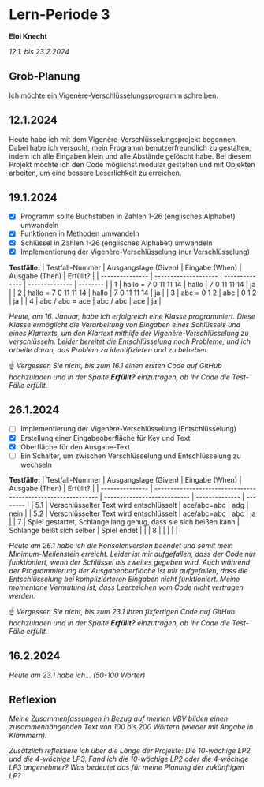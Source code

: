 # Lern-Periode 3

**Eloi Knecht**

*12.1. bis 23.2.2024*

## Grob-Planung

Ich möchte ein Vigenère-Verschlüsselungsprogramm schreiben.

## 12.1.2024

Heute habe ich mit dem Vigenère-Verschlüsselungsprojekt begonnen. Dabei habe ich versucht, mein Programm benutzerfreundlich zu gestalten, indem ich alle Eingaben klein und alle Abstände gelöscht habe. Bei diesem Projekt möchte ich den Code möglichst modular gestalten und mit Objekten arbeiten, um eine bessere Leserlichkeit zu erreichen.

## 19.1.2024

- [x] Programm sollte Buchstaben in Zahlen 1-26 (englisches Alphabet) umwandeln
- [x] Funktionen in Methoden umwandeln
- [x] Schlüssel in Zahlen 1-26 (englisches Alphabet) umwandeln
- [x] Implementierung der Vigenère-Verschlüsselung (nur Verschlüsselung)

**Testfälle:**
| Testfall-Nummer | Ausgangslage (Given) | Eingabe (When) | Ausgabe (Then) | Erfüllt? |
| --------------- | -------------------- | -------------- | -------------- | -------- |
| 1               | hallo = 7 0 11 11 14 | hallo          | 7 0 11 11 14   | ja       |
| 2               | hallo = 7 0 11 11 14 | hallo          | 7 0 11 11 14   | ja       |
| 3               | abc = 0 1 2          | abc            | 0 1 2          | ja       |
| 4               | abc / abc = ace      | abc / abc      | ace            | ja       |

*Heute, am 16. Januar, habe ich erfolgreich eine Klasse programmiert. Diese Klasse ermöglicht die Verarbeitung von Eingaben eines Schlüssels und eines Klartexts, um den Klartext mithilfe der Vigenère-Verschlüsselung zu verschlüsseln. Leider bereitet die Entschlüsselung noch Probleme, und ich arbeite daran, das Problem zu identifizieren und zu beheben.*

☝️ *Vergessen Sie nicht, bis zum 16.1 einen ersten Code auf GitHub hochzuladen und in der Spalte **Erfüllt?** einzutragen, ob Ihr Code die Test-Fälle erfüllt.*

## 26.1.2024

- [ ] Implementierung der Vigenère-Verschlüsselung (Entschlüsselung)
- [x] Erstellung einer Eingabeoberfläche für Key und Text
- [x] Oberfläche für den Ausgabe-Text
- [ ] Ein Schalter, um zwischen Verschlüsselung und Entschlüsselung zu wechseln

**Testfälle:**
| Testfall-Nummer | Ausgangslage (Given)                                         | Eingabe (When)              | Ausgabe (Then) | Erfüllt? |
| --------------- | ------------------------------------------------------------ | --------------------------- | -------------- | -------- |
| 5.1             | Verschlüsselter Text wird entschlüsselt                      | ace/abc=abc                | adg            | nein     |
| 5.2             | Verschlüsselter Text wird entschlüsselt                      | ace/abc=abc                | abc            | ja       |
| 7               | Spiel gestartet, Schlange lang genug, dass sie sich beißen kann | Schlange beißt sich selber | Spiel endet    |          |
| 8               |                                                              |                             |                |          |

*Heute am 26.1 habe ich die Konsolenversion beendet und somit mein Minimum-Meilenstein erreicht. Leider ist mir aufgefallen, dass der Code nur funktioniert, wenn der Schlüssel als zweites gegeben wird. Auch während der Programmierung der Ausgabeoberfläche ist mir aufgefallen, dass die Entschlüsselung bei komplizierteren Eingaben nicht funktioniert. Meine momentane Vermutung ist, dass Leerzeichen vom Code nicht vertragen werden.*

☝️ *Vergessen Sie nicht, bis zum 23.1 Ihren fixfertigen Code auf GitHub hochzuladen und in der Spalte **Erfüllt?** einzutragen, ob Ihr Code die Test-Fälle erfüllt.*

## 16.2.2024

*Heute am 23.1 habe ich... (50-100 Wörter)*

## Reflexion

*Meine Zusammenfassungen in Bezug auf meinen VBV bilden einen zusammenhängenden Text von 100 bis 200 Wörtern (wieder mit Angabe in Klammern).*

*Zusätzlich reflektiere ich über die Länge der Projekte: Die 10-wöchige LP2 und die 4-wöchige LP3. Fand ich die 10-wöchige LP2 oder die 4-wöchige LP3 angenehmer? Was bedeutet das für meine Planung der zukünftigen LP?*
